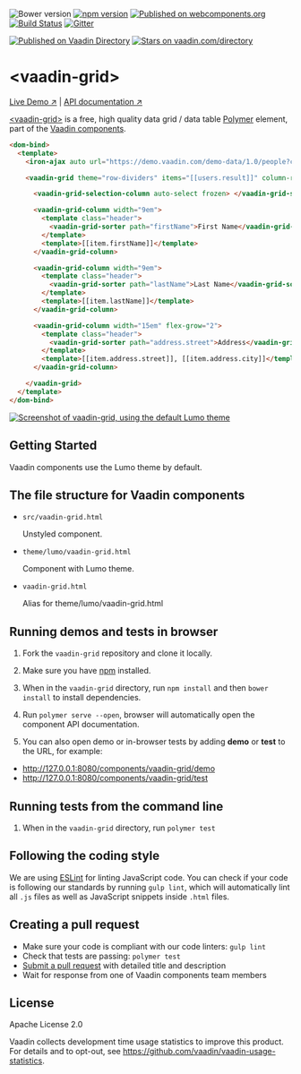 ![Bower version](https://badge.fury.io/bo/vaadin-grid.svg)
[![npm version](https://badge.fury.io/js/%40vaadin%2Fvaadin-grid.svg)](https://badge.fury.io/js/%40vaadin%2Fvaadin-grid)
[![Published on webcomponents.org](https://img.shields.io/badge/webcomponents.org-published-blue.svg)](https://www.webcomponents.org/element/vaadin/vaadin-grid)
[![Build Status](https://travis-ci.org/vaadin/vaadin-grid.svg?branch=master)](https://travis-ci.org/vaadin/vaadin-grid)
[![Gitter](https://badges.gitter.im/Join%20Chat.svg)](https://gitter.im/vaadin/web-components?utm_source=badge&utm_medium=badge&utm_campaign=pr-badge)

[![Published on Vaadin  Directory](https://img.shields.io/badge/Vaadin%20Directory-published-00b4f0.svg)](https://vaadin.com/directory/component/vaadinvaadin-grid)
[![Stars on vaadin.com/directory](https://img.shields.io/vaadin-directory/star/vaadinvaadin-grid.svg)](https://vaadin.com/directory/component/vaadinvaadin-grid)

# &lt;vaadin-grid&gt;

[Live Demo ↗](https://vaadin.com/components/vaadin-grid/html-examples)
|
[API documentation ↗](https://vaadin.com/components/vaadin-grid/html-api)

[&lt;vaadin-grid&gt;](https://vaadin.com/components/vaadin-grid) is a free, high quality data grid / data table [Polymer](http://polymer-project.org) element, part of the [Vaadin components](https://vaadin.com/components).

<!---
```
<custom-element-demo>
  <template>
    <script src="../webcomponentsjs/webcomponents-lite.js"></script>
    <link rel="import" href="../iron-ajax/iron-ajax.html">
    <link rel="import" href="vaadin-grid.html">
    <link rel="import" href="vaadin-grid-selection-column.html">
    <link rel="import" href="vaadin-grid-sorter.html">
    <next-code-block></next-code-block>
  </template>
</custom-element-demo>
```
-->
```html
<dom-bind>
  <template>
    <iron-ajax auto url="https://demo.vaadin.com/demo-data/1.0/people?count=20" handle-as="json" last-response="{{users}}"></iron-ajax>

    <vaadin-grid theme="row-dividers" items="[[users.result]]" column-reordering-allowed multi-sort>

      <vaadin-grid-selection-column auto-select frozen> </vaadin-grid-selection-column>

      <vaadin-grid-column width="9em">
        <template class="header">
          <vaadin-grid-sorter path="firstName">First Name</vaadin-grid-sorter>
        </template>
        <template>[[item.firstName]]</template>
      </vaadin-grid-column>

      <vaadin-grid-column width="9em">
        <template class="header">
          <vaadin-grid-sorter path="lastName">Last Name</vaadin-grid-sorter>
        </template>
        <template>[[item.lastName]]</template>
      </vaadin-grid-column>

      <vaadin-grid-column width="15em" flex-grow="2">
        <template class="header">
          <vaadin-grid-sorter path="address.street">Address</vaadin-grid-sorter>
        </template>
        <template>[[item.address.street]], [[item.address.city]]</template>
      </vaadin-grid-column>

    </vaadin-grid>
  </template>
</dom-bind>
```

[<img src="https://raw.githubusercontent.com/vaadin/vaadin-grid/master/screenshot.png" alt="Screenshot of vaadin-grid, using the default Lumo theme">](https://vaadin.com/components/vaadin-grid)

## Getting Started

Vaadin components use the Lumo theme by default.

## The file structure for Vaadin components

- `src/vaadin-grid.html`

  Unstyled component.

- `theme/lumo/vaadin-grid.html`

  Component with Lumo theme.

- `vaadin-grid.html`

  Alias for theme/lumo/vaadin-grid.html

## Running demos and tests in browser

1. Fork the `vaadin-grid` repository and clone it locally.

1. Make sure you have [npm](https://www.npmjs.com/) installed.

1. When in the `vaadin-grid` directory, run `npm install` and then `bower install` to install dependencies.

1. Run `polymer serve --open`, browser will automatically open the component API documentation.

1. You can also open demo or in-browser tests by adding **demo** or **test** to the URL, for example:

  - http://127.0.0.1:8080/components/vaadin-grid/demo
  - http://127.0.0.1:8080/components/vaadin-grid/test


## Running tests from the command line

1. When in the `vaadin-grid` directory, run `polymer test`


## Following the coding style

We are using [ESLint](http://eslint.org/) for linting JavaScript code. You can check if your code is following our standards by running `gulp lint`, which will automatically lint all `.js` files as well as JavaScript snippets inside `.html` files.


## Creating a pull request

  - Make sure your code is compliant with our code linters: `gulp lint`
  - Check that tests are passing: `polymer test`
  - [Submit a pull request](https://www.digitalocean.com/community/tutorials/how-to-create-a-pull-request-on-github) with detailed title and description
  - Wait for response from one of Vaadin components team members


## License

Apache License 2.0

Vaadin collects development time usage statistics to improve this product. For details and to opt-out, see https://github.com/vaadin/vaadin-usage-statistics.
